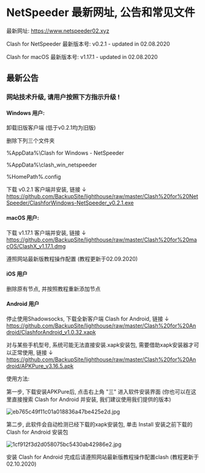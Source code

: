 # NetSpeeder 最新网址, 公告和常见文件

最新网址: https://www.netspeeder02.xyz

Clash for NetSpeeder 最新版本号: v0.2.1 - updated in 02.08.2020

Clash for macOS 最新版本号: v1.17.1 - updated in 02.08.2020

## 最新公告
### 网站技术升级, 请用户按照下方指示升级 !

#### Windows 用户:
卸载旧版客户端 (低于v0.2.1均为旧版)

删除下列三个文件夹

%AppData%\Clash for Windows - NetSpeeder

%AppData%\clash_win_netspeeder

%HomePath%\.config

下载 v0.2.1 客户端并安装, 链接 ↓ https://github.com/BackupSite/lighthouse/raw/master/Clash%20for%20NetSpeeder/ClashforWindows-NetSpeeder_v0.2.1.exe

#### macOS 用户:

下载 v1.17.1 客户端并安装, 链接 ↓ https://github.com/BackupSite/lighthouse/raw/master/Clash%20for%20macOS/ClashX_v1.17.1.dmg

遵照网站最新版教程操作配置 (教程更新于02.09.2020)

#### iOS 用户
删除原有节点, 并按照教程重新添加节点

#### Android 用户
停止使用Shadowsocks, 下载全新客户端 Clash for Android, 链接 ↓ https://github.com/BackupSite/lighthouse/raw/master/Clash%20for%20Android/ClashforAndroid_v1.0.32.xapk

对与某些手机型号, 系统可能无法直接安装.xapk安装包, 需要借助xapk安装器才可以正常使用, 链接 ↓ https://github.com/BackupSite/lighthouse/raw/master/Clash%20for%20Android/APKPure_v3.16.5.apk

使用方法:

第一步, 下载安装APKPure后, 点击右上角 "三" 进入软件安装界面 (你也可以在这里直接搜索 Clash for Android 并安装, 我们建议使用我们提供的版本)

![eb765c49f11c01a018836a47be425e2d.jpg](https://i.jpg.dog/img/eb765c49f11c01a018836a47be425e2d.jpg)

第二步, 此软件会自动检测已经下载的xapk安装包, 单击 Install 安装之前下载的 Clash for Android 安装包

![1cf912f3d2d058075bc5430ab42986e2.jpg](https://i.jpg.dog/img/1cf912f3d2d058075bc5430ab42986e2.jpg)

安装 Clash for Android 完成后请遵照网站最新版教程操作配置clash (教程更新于02.10.2020)
